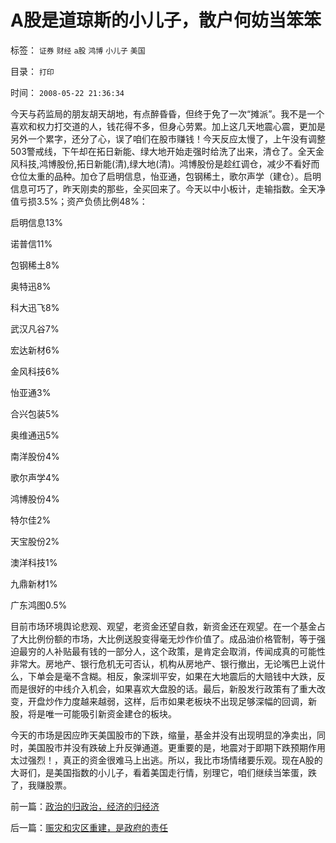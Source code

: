 # A股是道琼斯的小儿子，散户何妨当笨笨

标签： `证券` `财经` `a股` `鸿博` `小儿子` `美国` 

目录： `打印`

时间： `2008-05-22 21:36:34`

今天与药监局的朋友胡天胡地，有点醉昏昏，但终于免了一次“摊派”。我不是一个喜欢和权力打交道的人，钱花得不多，但身心劳累。加上这几天地震心震，更加是另外一个累字，还分了心，误了咱们在股市赚钱！今天反应太慢了，上午没有调整503警戒线，下午却在拓日新能、绿大地开始走强时给洗了出来，清仓了。全天金风科技,鸿博股份,拓日新能(清),绿大地(清)。鸿博股份是趁红调仓，减少不看好而仓位太重的品种。加仓了启明信息，怡亚通，包钢稀土，歌尔声学（建仓）。启明信息可巧了，昨天刚卖的那些，全买回来了。今天以中小板计，走输指数。全天净值亏损3.5%；资产负债比例48%：

启明信息13%

诺普信11%

包钢稀土8%

奥特迅8%

科大迅飞8%

武汉凡谷7%

宏达新材6%

金风科技6%

怡亚通3%

合兴包装5%

奥维通迅5%

南洋股份4%

歌尔声学4%

鸿博股份4%

特尔佳2%

天宝股份2%

澳洋科技1%

九鼎新材1%

广东鸿图0.5%

目前市场环境舆论悲观、观望，老资金还望自救，新资金还在观望。在一个基金占了大比例份额的市场，大比例送股变得毫无炒作价值了。成品油价格管制，等于强迫最穷的人补贴最有钱的一部分人，这个政策，是肯定会取消，传闻成真的可能性非常大。房地产、银行危机无可否认，机构从房地产、银行撤出，无论嘴巴上说什么，下单会是毫不含糊。相反，象深圳平安，如果在大地震后的大赔钱中大跌，反而是很好的中线介入机会，如果喜欢大盘股的话。最后，新股发行政策有了重大改变，开盘炒作力度越来越弱，这样，后市如果老板块不出现足够深幅的回调，新股，将是唯一可能吸引新资金建仓的板块。

今天的市场是因应昨天美国股市的下跌，缩量，基金并没有出现明显的净卖出，同时，美国股市并没有跌破上升反弹通道。更重要的是，地震对于即期下跌预期作用太过强烈！，真正的资金很难马上出逃。所以，我比市场情绪要乐观。现在A股的大哥们，是美国指数的小儿子，看着美国走行情，别理它，咱们继续当笨蛋，跌了，我赚股票。



前一篇：[政治的归政治，经济的归经济](../../../2008/5/21/政治的归政治，经济的归经济.md)

后一篇：[赈灾和灾区重建，是政府的责任](../../../2008/5/23/赈灾和灾区重建，是政府的责任.md)